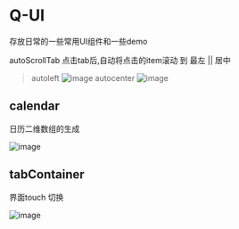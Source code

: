 # Q-UI
存放日常的一些常用UI组件和一些demo

 autoScrollTab
  点击tab后,自动将点击的item滚动 到 最左 || 居中
  > autoleft
  ![image](http://os33agcwz.bkt.clouddn.com/autoLeft.gif)
  > autocenter
  ![image](http://os33agcwz.bkt.clouddn.com/autocenter.gif)

## calendar 
  日历二维数组的生成

  ![image](http://os33agcwz.bkt.clouddn.com/calendar.png)

## tabContainer
  界面touch 切换
  
  ![image](http://os33agcwz.bkt.clouddn.com/tabContainer.gif)

